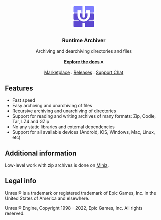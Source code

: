 <br/>
<p align="center">
  <a href="https://github.com/gtreshchev/RuntimeArchiver">
    <img src="Resources/Icon128.png" alt="Logo" width="80" height="80">
  </a>

<h3 align="center">Runtime Archiver</h3>

  <p align="center">
    Archiving and dearchiving directories and files
    <br/>
    <br/>
    <a href="https://github.com/gtreshchev/RuntimeArchiver/wiki"><strong>Explore the docs »</strong></a>
    <br/>
    <br/>
    <a href="https://unrealengine.com/marketplace/product/runtime-archiver">Marketplace</a>
    .
    <a href="https://github.com/gtreshchev/RuntimeArchiver/releases">Releases</a>
    .
    <a href="https://t.me/georgydev">Support Chat</a>
  </p>

## Features

- Fast speed
- Easy archiving and unarchiving of files
- Recursive archiving and unarchiving of directories
- Support for reading and writing archives of many formats: Zip, Oodle, Tar, LZ4 and GZip
- No any static libraries and external dependencies
- Support for all available devices (Android, iOS, Windows, Mac, Linux, etc)

## Additional information

Low-level work with zip archives is done on [Miniz](https://github.com/richgel999/miniz).

## Legal info

Unreal® is a trademark or registered trademark of Epic Games, Inc. in the United States of America and elsewhere.

Unreal® Engine, Copyright 1998 – 2022, Epic Games, Inc. All rights reserved.